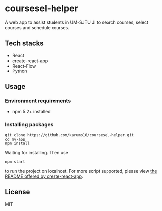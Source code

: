 # coursesel-helper
A web app to assist students in UM-SJTU JI to search courses, select courses and schedule courses.

## Tech stacks
+ React
+ create-react-app
+ React-Flow
+ Python

## Usage
### Environment requirements
+ npm 5.2+ installed

### Installing packages
```
git clone https://github.com/karumo10/coursesel-helper.git
cd my-app
npm install
```
Waiting for installing. Then use
```
npm start
```
to run the project on localhost. For more script supported, please view [the README offered by create-react-app](./my-app/README.md).

## License
MIT
